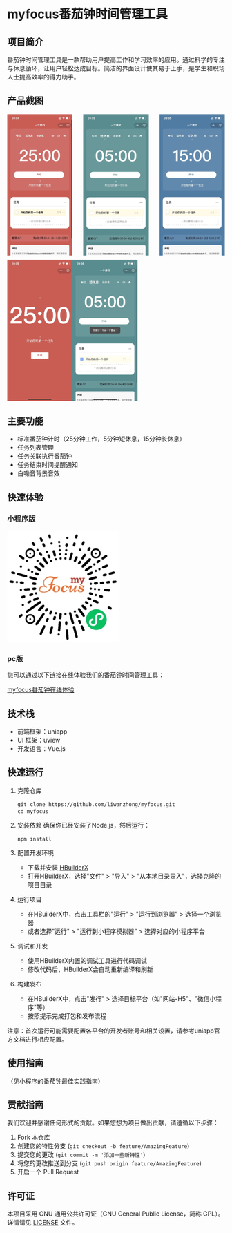 # myfocus番茄钟时间管理工具

## 项目简介

番茄钟时间管理工具是一款帮助用户提高工作和学习效率的应用。通过科学的专注与休息循环，让用户轻松达成目标。简洁的界面设计使其易于上手，是学生和职场人士提高效率的得力助手。

## 产品截图
<div style="display: flex; justify-content: space-between; flex-wrap: wrap;">
  <img src=".github/首页.jpg" alt="主界面截图" width="30%">
  <img src=".github/短休息.jpg" alt="短休息界面截图" width="30%">
  <img src=".github/长休息.jpg" alt="长休息截图" width="30%">
</div>
<div style="display: flex; justify-content: flex-start; flex-wrap: wrap; margin-top: 10px;">
  <img src=".github/专注页.jpg" alt="专注界面截图" width="30%">
  <img src=".github/番茄钟完成.jpg" alt="一个番茄钟完成界面截图" width="30%">
</div>

## 主要功能

- 标准番茄钟计时（25分钟工作，5分钟短休息，15分钟长休息）
- 任务列表管理
- 任务关联执行番茄钟
- 任务结束时间提醒通知
- 白噪音背景音效


## 快速体验

### 小程序版

![小程序二维码](.github/小程序二维码.jpg)

### pc版

您可以通过以下链接在线体验我们的番茄钟时间管理工具：

[myfocus番茄钟在线体验](https://myfocus.exanki.com)


## 技术栈

- 前端框架：uniapp
- UI 框架：uview
- 开发语言：Vue.js

## 快速运行


1. 克隆仓库
   ```
   git clone https://github.com/liwanzhong/myfocus.git
   cd myfocus
   ```

2. 安装依赖
   确保你已经安装了Node.js，然后运行：
   ```
   npm install
   ```

3. 配置开发环境
   - 下载并安装 [HBuilderX](https://www.dcloud.io/hbuilderx.html)
   - 打开HBuilderX，选择"文件" > "导入" > "从本地目录导入"，选择克隆的项目目录

4. 运行项目
   - 在HBuilderX中，点击工具栏的"运行" > "运行到浏览器" > 选择一个浏览器
   - 或者选择"运行" > "运行到小程序模拟器" > 选择对应的小程序平台

5. 调试和开发
   - 使用HBuilderX内置的调试工具进行代码调试
   - 修改代码后，HBuilderX会自动重新编译和刷新

6. 构建发布
   - 在HBuilderX中，点击"发行" > 选择目标平台（如"网站-H5"、"微信小程序"等）
   - 按照提示完成打包和发布流程

注意：首次运行可能需要配置各平台的开发者账号和相关设置，请参考uniapp官方文档进行相应配置。




## 使用指南

（见小程序的番茄钟最佳实践指南）




## 贡献指南

我们欢迎并感谢任何形式的贡献。如果您想为项目做出贡献，请遵循以下步骤：

1. Fork 本仓库
2. 创建您的特性分支 (`git checkout -b feature/AmazingFeature`)
3. 提交您的更改 (`git commit -m '添加一些新特性'`)
4. 将您的更改推送到分支 (`git push origin feature/AmazingFeature`)
5. 开启一个 Pull Request

## 许可证

本项目采用 GNU 通用公共许可证（GNU General Public License，简称 GPL）。详情请见 [LICENSE](LICENSE) 文件。